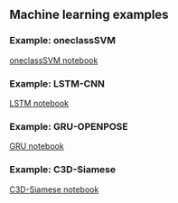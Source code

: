 
## Machine learning examples

### Example: oneclassSVM
[oneclassSVM notebook](https://wail13.github.io/Syncsite/oneclassSVM.html)

### Example: LSTM-CNN
[LSTM notebook](https://wail13.github.io/Syncsite/Lstm-cnn.html)

### Example: GRU-OPENPOSE
[GRU notebook](https://wail13.github.io/Syncsite/GRU-Openpose.html)

### Example: C3D-Siamese
[C3D-Siamese notebook](https://wail13.github.io/Syncsite/C3D-Siamese.html)
